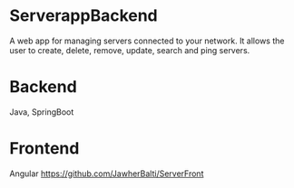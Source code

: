# ServerappBackend
A web app for managing servers connected to your network. It allows the user to create, delete, remove, update, search and ping servers.

# Backend
Java, SpringBoot

# Frontend
Angular
https://github.com/JawherBalti/ServerFront
